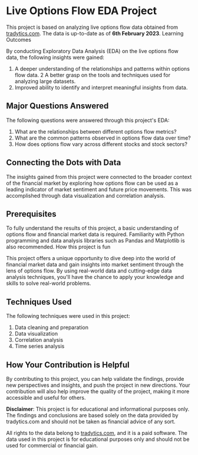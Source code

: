 # Live Options Flow EDA Project

This project is based on analyzing live options flow data obtained from [tradytics.com](tradytics.com/live-options-flow). The data is up-to-date as of **6th February 2023**.
Learning Outcomes

By conducting Exploratory Data Analysis (EDA) on the live options flow data, the following insights were gained:

1. A deeper understanding of the relationships and patterns within options flow data.
2 A better grasp on the tools and techniques used for analyzing large datasets.
3. Improved ability to identify and interpret meaningful insights from data.

## Major Questions Answered

The following questions were answered through this project's EDA:

1. What are the relationships between different options flow metrics?
2. What are the common patterns observed in options flow data over time?
3. How does options flow vary across different stocks and stock sectors?

## Connecting the Dots with Data

The insights gained from this project were connected to the broader context of the financial market by exploring how options flow can be used as a leading indicator of market sentiment and future price movements. This was accomplished through data visualization and correlation analysis.

## Prerequisites

To fully understand the results of this project, a basic understanding of options flow and financial market data is required. Familiarity with Python programming and data analysis libraries such as Pandas and Matplotlib is also recommended.
How this project is fun

This project offers a unique opportunity to dive deep into the world of financial market data and gain insights into market sentiment through the lens of options flow. By using real-world data and cutting-edge data analysis techniques, you'll have the chance to apply your knowledge and skills to solve real-world problems.

## Techniques Used

The following techniques were used in this project:

1. Data cleaning and preparation
2. Data visualization
3. Correlation analysis
4. Time series analysis

## How Your Contribution is Helpful

By contributing to this project, you can help validate the findings, provide new perspectives and insights, and push the project in new directions. Your contribution will also help improve the quality of the project, making it more accessible and useful for others.

**Disclaimer**: This project is for educational and informational purposes only. The findings and conclusions are based solely on the data provided by tradytics.com and should not be taken as financial advice of any sort.

All rights to the data belong to [tradytics.com](tradytics.com), and it is a paid software. The data used in this project is for educational purposes only and should not be used for commercial or financial gain.
